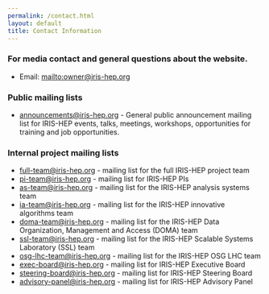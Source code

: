 ```yaml
---
permalink: /contact.html
layout: default
title: Contact Information
---
```


### For media contact and general questions about the website. 
  * Email: <mailto:owner@iris-hep.org>

### Public mailing lists

  * [announcements@iris-hep.org](https://groups.google.com/a/iris-hep.org/forum/#!forum/announcements) - General public announcement mailing list for IRIS-HEP events, talks, meetings, workshops, opportunities for training and job opportunities.

### Internal project mailing lists

  * [full-team@iris-hep.org](mailto:full-team@iris-hep.org) - mailing list for the full IRIS-HEP project team
  * [pi-team@iris-hep.org](mailto:pi-team@iris-hep.org) - mailing list for IRIS-HEP PIs
  * [as-team@iris-hep.org](mailto:as-team@iris-hep.org) - mailing list for the IRIS-HEP analysis systems team
  * [ia-team@iris-hep.org](mailto:ia-team@iris-hep.org) - mailing list for the IRIS-HEP innovative algorithms team
  * [doma-team@iris-hep.org](mailto:doma-team@iris-hep.org) - mailing list for the IRIS-HEP Data Organization, Management and Access (DOMA) team
  * [ssl-team@iris-hep.org](mailto:ssl-team@iris-hep.org) - mailing list for the IRIS-HEP Scalable Systems Laboratory (SSL) team
  * [osg-lhc-team@iris-hep.org](mailto:osg-lhc-team@iris-hep.org) - mailing list for the IRIS-HEP OSG LHC team
  * [exec-board@iris-hep.org](mailto:exec-board@iris-hep.org) - mailing list for IRIS-HEP Executive Board
  * [steering-board@iris-hep.org](mailto:steering-board@iris-hep.org) - mailing list for IRIS-HEP Steering Board
  * [advisory-panel@iris-hep.org](mailto:advisory-panel@iris-hep.org) - mailing list for IRIS-HEP Advisory Panel


